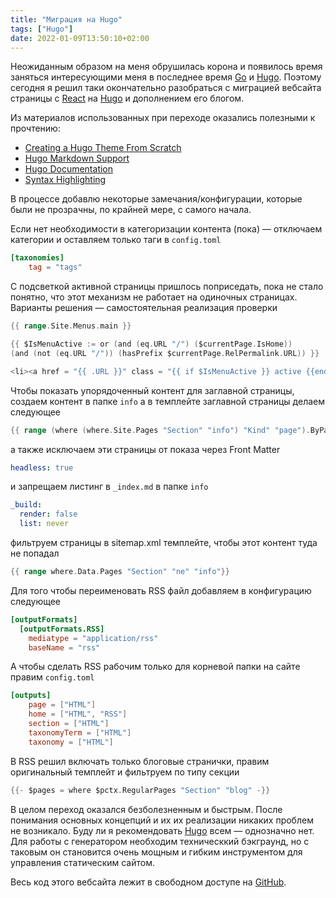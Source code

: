 ```yaml
---
title: "Миграция на Hugo"
tags: ["Hugo"]
date: 2022-01-09T13:50:10+02:00
---
```


Неожиданным образом на меня обрушилась корона и появилось время заняться интересующими меня в последнее
время [Go](https://go.dev/) и [Hugo](https://gohugo.io/). Поэтому сегодня я решил таки окончательно разобраться с
миграцией вебсайта страницы с [React](https://reactjs.org/) на [Hugo](https://gohugo.io/) и дополнением его блогом.

<!--more-->

Из материалов использованных при переходе оказались полезными к прочтению:

- [Creating a Hugo Theme From Scratch](https://retrolog.io/blog/creating-a-hugo-theme-from-scratch/)
- [Hugo Markdown Support](https://www.markdownguide.org/tools/hugo/)
- [Hugo Documentation](https://gohugo.io/documentation/)
- [Syntax Highlighting](https://gohugo.io/content-management/syntax-highlighting/)

В процессе добавлю некоторые замечания/конфигурации, которые были не прозрачны, по крайней мере, с самого начала.

Если нет необходимости в категоризации контента (пока)   — отключаем категории и оставляем только таги в `config.toml`

```toml
[taxonomies]
    tag = "tags"
```

С подсветкой активной страницы пришлось поприседать, пока не стало понятно, что этот механизм не работает на одиночных
страницах. Варианты решения — самостоятельная реализация проверки

```go
{{ range.Site.Menus.main }}

{{ $IsMenuActive := or (and (eq.URL "/") ($currentPage.IsHome))
(and (not (eq.URL "/")) (hasPrefix $currentPage.RelPermalink.URL)) }}

<li><a href = "{{ .URL }}" class = "{{ if $IsMenuActive }} active {{end}}">
```

Чтобы показать упорядоченный контент для заглавной страницы, создаем контент в папке `info` a в темплейте заглавной
страницы делаем следующее

```go
{{ range (where (where.Site.Pages "Section" "info") "Kind" "page").ByParam "weight" }}
```

а также исключаем эти страницы от показа через Front Matter

```yaml
headless: true
```

и запрещаем листинг в `_index.md` в папке `info`

```yaml
_build:
  render: false
  list: never
```

фильтруем страницы в sitemap.xml темплейте, чтобы этот контент туда не попадал

```go
{{ range where.Data.Pages "Section" "ne" "info"}}
```

Для того чтобы переименовать RSS файл добавляем в конфигурацию следующее

```toml
[outputFormats]
  [outputFormats.RSS]
    mediatype = "application/rss"
    baseName = "rss"
```

А чтобы сделать RSS рабочим только для корневой папки на сайте правим `config.toml`

```toml
[outputs]
    page = ["HTML"]
    home = ["HTML", "RSS"]
    section = ["HTML"]
    taxonomyTerm = ["HTML"]
    taxonomy = ["HTML"]
```

В RSS решил включать только блоговые странички, правим оригинальный темплейт и фильтруем по типу секции

```go
{{- $pages = where $pctx.RegularPages "Section" "blog" -}}
```

В целом переход оказался безболезненным и быстрым. После понимания основных концепций и их их реализации никаких проблем
не возникало. Буду ли я рекомендовать [Hugo](https://gohugo.io/) всем — однозначно нет. Для работы с генератором
необходим техническкий бэкграунд, но с таковым он становится очень мощным и гибким инструментом для управления
статическим сайтом.

Весь код этого вебсайта лежит в свободном доступе на [GitHub](https://github.com/andrewmolyuk/andrew.molyuk.com).